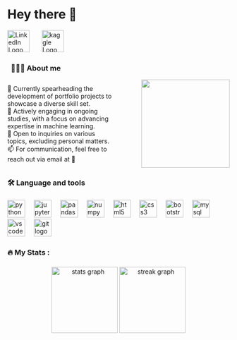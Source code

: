 # Hey there 👋

<div align="left">
  <a href="https://www.linkedin.com/in/nikhil-vedpathak-575746173/" target="_blank"><img src="https://cdn.jsdelivr.net/gh/devicons/devicon/icons/linkedin/linkedin-original.svg" height="50" alt="LinkedIn Logo" /></a>
   &nbsp;&nbsp;&nbsp;&nbsp;&nbsp;
  <a href="https://www.kaggle.com/nikhilvedpathak" target="_blank"><img src="https://cdn.jsdelivr.net/gh/devicons/devicon/icons/kaggle/kaggle-original-wordmark.svg" height="50" alt="kaggle Logo" /></a>
</div>

### &nbsp;   🤵🏻‍♂️ About me

<div style="display: flex; justify-content: space-between; align-items: center;">
  <div align="left" style="flex: 1;">
    🔭 Currently spearheading the development of portfolio projects to showcase a diverse skill set.</br>
    🌱 Actively engaging in ongoing studies, with a focus on advancing expertise in machine learning.</br>
    💬 Open to inquiries on various topics, excluding personal matters.</br>
    📫 For communication, feel free to reach out via email at 📧
  </div>

  <div align="right" style="flex: 1; margin-left: 20px;">
    <img height="200" src="https://media.giphy.com/media/LaVp0AyqR5bGsC5Cbm/giphy.gif" />
  </div>
</div>




<h3 align="left">🛠 Language and tools</h3>

###

<div align="left">
  <img src="https://cdn.jsdelivr.net/gh/devicons/devicon/icons/python/python-original.svg" height="40" alt="python logo"  />
  <img width="12" />
  <img src="https://cdn.jsdelivr.net/gh/devicons/devicon/icons/jupyter/jupyter-original.svg" height="40" alt="jupyter logo"  />
  <img width="12" />
  <img src="https://cdn.jsdelivr.net/gh/devicons/devicon/icons/pandas/pandas-original.svg" height="40" alt="pandas logo"  />
  <img width="12" />
  <img src="https://cdn.jsdelivr.net/gh/devicons/devicon/icons/numpy/numpy-original.svg" height="40" alt="numpy logo"  />
  <img width="12" />
  <img src="https://cdn.jsdelivr.net/gh/devicons/devicon/icons/html5/html5-original.svg" height="40" alt="html5 logo"  />
  <img width="12" />
  <img src="https://cdn.jsdelivr.net/gh/devicons/devicon/icons/css3/css3-original.svg" height="40" alt="css3 logo"  />
  <img width="12" />
  <img src="https://cdn.jsdelivr.net/gh/devicons/devicon/icons/bootstrap/bootstrap-original.svg" height="40" alt="bootstrap logo"  />
  <img width="12" />
  <img src="https://cdn.jsdelivr.net/gh/devicons/devicon/icons/mysql/mysql-original.svg" height="40" alt="mysql logo"  />
  <img width="12" />
  <img src="https://cdn.jsdelivr.net/gh/devicons/devicon/icons/vscode/vscode-original.svg" height="40" alt="vscode logo"  />
  <img width="12" />
  <img src="https://cdn.jsdelivr.net/gh/devicons/devicon/icons/git/git-original.svg" height="40" alt="git logo"  />
</div>

###


<h3 align="left">🔥   My Stats :</h3>

###

<div align="center">
  <img src="https://github-readme-stats.vercel.app/api?username=Nikhil7787&hide_title=false&hide_rank=false&show_icons=true&include_all_commits=true&count_private=true&disable_animations=false&theme=merko&locale=en&hide_border=false&order=1" height="150" alt="stats graph"  />
  <img src="https://streak-stats.demolab.com?user=Nikhil7787&locale=en&mode=daily&theme=merko&hide_border=false&border_radius=5&order=3" height="150" alt="streak graph"  />
</div>

###

